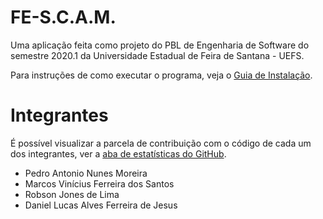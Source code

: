 # FE-S.C.A.M.

Uma aplicação feita como projeto do PBL de Engenharia de Software do semestre 2020.1 da Universidade Estadual de Feira de Santana - UEFS.

Para instruções de como executar o programa, veja o [Guia de Instalação](https://github.com/Droid-M/FE-S.C.A.M/blob/main/Docs/Guia-de-Insta%C3%A7%C3%A3o.md).

# Integrantes
É possível visualizar a parcela de contribuição com o código de cada um dos integrantes, ver a [aba de estatísticas do GitHub](https://github.com/Droid-M/FE-S.C.A.M/graphs/contributors). 
- Pedro Antonio Nunes Moreira
- Marcos Vinícius Ferreira dos Santos
- Robson Jones de Lima
- Daniel Lucas Alves Ferreira de Jesus

